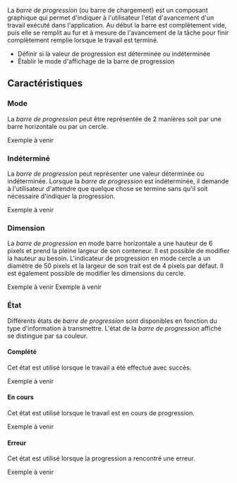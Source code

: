 La *barre de progression* (ou barre de chargement) est un composant graphique qui permet d'indiquer à l'utilisateur l'état d'avancement d'un travail exécuté dans l'application. Au début la barre est complètement vide, puis elle se remplit au fur et à mesure de l'avancement de la tâche pour finir complètement remplie lorsque le travail est terminé.

<modul-do>
    <ul>
        <li>Définir si la valeur de progression est déterminée ou indéterminée</li>
        <li>Établir le mode d'affichage de la barre de progression</li>
    </ul>
</modul-do>

## Caractéristiques

### Mode
La *barre de progression* peut être représentée de 2 manières soit par une barre horizontale ou par un cercle.

<m-message class="m-u--margin-top" skin="light" state="information">Exemple à venir</m-message>

### Indéterminé
La *barre de progression* peut représenter une valeur déterminée ou indéterminée. Lorsque la *barre de progression* est indéterminée, il demande à l'utilisateur d'attendre que quelque chose se termine sans qu'il soit nécessaire d'indiquer la progression.

<m-message class="m-u--margin-top" skin="light" state="information">Exemple à venir</m-message>

### Dimension
La *barre de progression* en mode barre horizontale a une hauteur de 6 pixels et prend la pleine largeur de son conteneur. Il est possible de modifier la hauteur au besoin. L'indicateur de progression en mode cercle a un diamètre de 50 pixels et la largeur de son trait est de 4 pixels par défaut.
Il est également possible de modifier les dimensions du cercle.

<m-message class="m-u--margin-top" skin="light" state="information">Exemple à venir</m-message>
<m-message class="m-u--margin-top" skin="light" state="information">Exemple à venir</m-message>


### État
Différents états de *barre de progression* sont disponibles en fonction du type d'information à transmettre. L'état de la *barre de progression* affiché se distingue par sa couleur.

#### Complété
Cet état est utilisé lorsque le travail a été effectué avec succès.

<m-message class="m-u--margin-top" skin="light" state="information">Exemple à venir</m-message>

#### En cours
Cet état est utilisé lorsque le travail est en cours de progression.

<m-message class="m-u--margin-top" skin="light" state="information">Exemple à venir</m-message>

#### Erreur
Cet état est utilisé lorsque la progression a rencontré une erreur.

<m-message class="m-u--margin-top" skin="light" state="information">Exemple à venir</m-message>